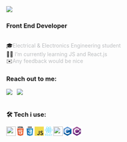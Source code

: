 <!-- <img src="https://media.giphy.com/media/3oz8xSFr4Uw7d3K0JW/source.gif" align="right" width="400" height="250"> -->
<!-- yukarıdaki gibi gif atabiliriz -->

<img src="https://readme-typing-svg.herokuapp.com?duration=2500&lines=Hii+%3A);Take+a+seat+</.;I'm+a+Software+Developer;I+love+creating+things;that+people+need+and+like.">

### Front End Developer
<!-- <img src="https://media.giphy.com/media/QNFhOolVeCzPQ2Mx85/giphy.gif" align="right" width="400" height="250"> -->
<br>
🎓<font color="#BCBEC0">Electrical & Electronics Engineering student </font>
<br>
👨‍💻
<font color="#BCBEC0">I’m currently learning JS and React.js </font>

<br>
✉️<font color="#BCBEC0">Any feedback would be nice </font>

### Reach out to me:

[<img  width="28" src="https://unpkg.com/simple-icons@v4/icons/twitter.svg" align="left" />][twitter]
[<img  width="28" src="https://unpkg.com/simple-icons@v4/icons/linkedin.svg" align="left" />][linkedin]

<br />
<br />

### 🛠 Tech i use:

<img align="left"  src="https://camo.githubusercontent.com/b3a1cdd20d0f308634ddd4598cdaa729c2d77047f51e66fa7206b9b4bac94c23/68747470733a2f2f63646e2e776f726c64766563746f726c6f676f2e636f6d2f6c6f676f732f61726475696e6f2d312e737667" width="25" height="25" />
<img align="left" src="https://raw.githubusercontent.com/devicons/devicon/master/icons/html5/html5-original-wordmark.svg" width="25" height="25" />
<img align="left" src="https://raw.githubusercontent.com/devicons/devicon/master/icons/css3/css3-original-wordmark.svg" width="25" height="25" />
<img align="left" src="https://raw.githubusercontent.com/devicons/devicon/master/icons/javascript/javascript-original.svg" width="25" height="25" />
<img align="left" src="https://raw.githubusercontent.com/devicons/devicon/master/icons/react/react-original-wordmark.svg" width="25" height="25" />
<img align="left" src="https://camo.githubusercontent.com/fbfcb9e3dc648adc93bef37c718db16c52f617ad055a26de6dc3c21865c3321d/68747470733a2f2f7777772e766563746f726c6f676f2e7a6f6e652f6c6f676f732f6769742d73636d2f6769742d73636d2d69636f6e2e737667" width="25" height="25" />
<img align="left" src="https://raw.githubusercontent.com/devicons/devicon/master/icons/c/c-original.svg" width="25" height="25" />
<img align="left" src="https://raw.githubusercontent.com/devicons/devicon/master/icons/csharp/csharp-original.svg" width="25" height="25" />
<br/>
<br />

[twitter]: https://twitter.com/mcahitkya?lang=tr
[linkedin]: https://www.linkedin.com/in/mucahittkaya/
